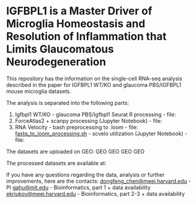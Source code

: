 # IGFBPL1 is a Master Driver of Microglia Homeostasis and Resolution of Inflammation that Limits Glaucomatous Neurodegeneration

This repository has the information on the single-cell RNA-seq analysis described in the paper for IGFBPL1 WT/KO and glaucoma PBS/IGFBPL1 mouse microglia datasets.

The analysis is separated into the following parts:
1. Igfbpl1 WT/KO - glaucoma PBS/Igfbpl1 Seurat R processing - file:
2. ForceAtlas2 + scanpy processing (Jupyter Notebook) - file:
3. RNA Velocity - bash preprocessing to .loom - file: [fastq_to_loom_processing.sh](https://github.com/mcrewcow/Pan_et_al_DFChen_IGFPL1_paper/blob/main/fastq_to_loom_processing.sh)
                - scvelo utilization (Jupyter Notebook) - file:
                
The datasets are uploaded on GEO:
GEO
GEO
GEO
GEO

The processed datasets are available at:

If you have any questions regarding the data, analysis or further improvements, here are the contacts:
dongfeng_chen@meei.harvard.edu - PI
gahu@mit.edu - Bioinformatics, part 1 + data availability
ekriukov@meei.harvard.edu - Bioinformatics, part 2-3 + data availability
